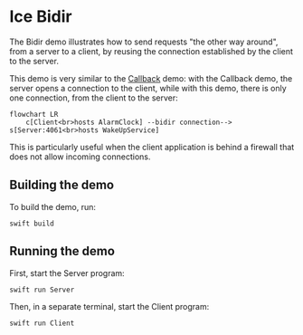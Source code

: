 # Ice Bidir

The Bidir demo illustrates how to send requests "the other way around", from a server to a client, by reusing the
connection established by the client to the server.

This demo is very similar to the [Callback][1] demo: with the Callback demo, the server opens a connection to the
client, while with this demo, there is only one connection, from the client to the server:

```mermaid
flowchart LR
    c[Client<br>hosts AlarmClock] --bidir connection--> s[Server:4061<br>hosts WakeUpService]
```

This is particularly useful when the client application is behind a firewall that does not allow incoming connections.

## Building the demo

To build the demo, run:

```shell
swift build
```

## Running the demo

First, start the Server program:

```shell
swift run Server
```

Then, in a separate terminal, start the Client program:

```shell
swift run Client
```

[1]: ../callback
